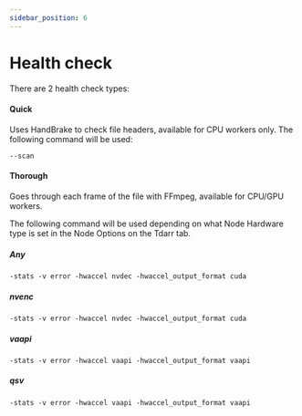 ```yaml
---
sidebar_position: 6
---
```


# Health check

There are 2 health check types:

#### Quick
Uses HandBrake to check file headers, available for CPU workers only. The following command will be used:

```
--scan
```

#### Thorough
Goes through each frame of the file with FFmpeg, available for CPU/GPU workers.

The following command will be used depending on what Node Hardware type is set in the Node Options on the Tdarr tab.

##### Any
```
-stats -v error -hwaccel nvdec -hwaccel_output_format cuda
```

##### nvenc
```
-stats -v error -hwaccel nvdec -hwaccel_output_format cuda
```

##### vaapi
```
-stats -v error -hwaccel vaapi -hwaccel_output_format vaapi
```

##### qsv
```
-stats -v error -hwaccel vaapi -hwaccel_output_format vaapi
```
